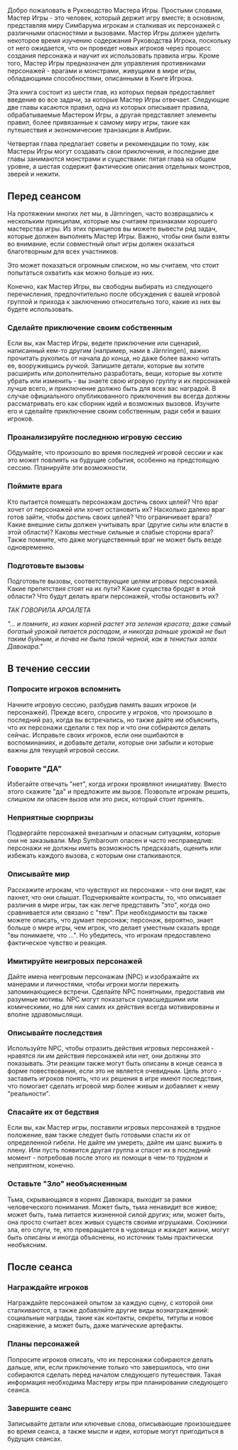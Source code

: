 Добро пожаловать в Руководство Мастера Игры. Простыми словами, Мастер Игры - это человек, который держит игру вместе; в основном, представляя миру Симбарума игрокам и сталкивая их персонажей с различными опасностями и вызовами. Мастер Игры должен уделить некоторое время изучению содержания Руководства Игрока, поскольку от него ожидается, что он проведет новых игроков через процесс создания персонажа и научит их использовать правила игры. Кроме того, Мастер Игры предназначен для управления противниками персонажей - врагами и монстрами, живущими в мире игры, обладающими способностями, описанными в Книге Игрока.  

Эта книга состоит из шести глав, из которых первая предоставляет введение во все задачи, за которые Мастер Игры отвечает. Следующие две главы касаются правил, одна из которых описывает правила, обрабатываемые Мастером Игры, а другая представляет элементы правил, более привязанные к самому миру игры, такие как путешествия и экономические транзакции в Амбрии.

Четвертая глава предлагает советы и рекомендации по тому, как Мастеры Игры могут создавать свои приключения, и последние две главы занимаются монстрами и существами: пятая глава на общем уровне, а шестая содержит фактические описания отдельных монстров, зверей и нежити.
## Перед сеансом

На протяжении многих лет мы, в Järnringen, часто возвращались к нескольким принципам, которые мы считаем признаками хорошего мастерства игры. Из этих принципов вы можете вывести ряд задач, которые должен выполнять Мастер Игры. Важно, чтобы они были взяты во внимание, если совместный опыт игры должен оказаться благотворным для всех участников.

Это может показаться огромным списком, но мы считаем, что стоит попытаться охватить как можно больше из них.

Конечно, как Мастер Игры, вы свободны выбирать из следующего перечисления, предпочтительно после обсуждения с вашей игровой группой и прихода к заключению относительно того, какие из них вы будете использовать.

### Сделайте приключение своим собственным

Если вы, как Мастер Игры, ведете приключение или сценарий, написанный кем-то другим (например, нами в Järnringen), важно прочитать рукопись от начала до конца, но даже более важно читать ее, вооружившись ручкой. Запишите детали, которые вы хотите расширить или дополнительно разработать, вещи, которые вы хотите убрать или изменить - вы знаете свою игровую группу и их персонажей лучше всего, и приключение должно быть для всех вас наградой. В случае официального опубликованного приключения вы всегда должны рассматривать его как сборник идей и возможных вызовов. Изучите его и сделайте приключение своим собственным, ради себя и ваших игроков.

### Проанализируйте последнюю игровую сессию

Обдумайте, что произошло во время последней игровой сессии и как это может повлиять на будущие события, особенно на предстоящую сессию. Планируйте эти возможности.

### Поймите врага

Кто пытается помешать персонажам достичь своих целей? Что враг хочет от персонажей или хочет остановить их? Насколько далеко враг готов зайти, чтобы достичь своих целей? Что ограничивает врага? Какие внешние силы должен учитывать враг (другие силы или власти в этой области)? Каковы местные сильные и слабые стороны врага? Также помните, что даже могущественный враг не может быть везде одновременно.
### Подготовьте вызовы

Подготовьте вызовы, соответствующие целям игровых персонажей. Какие препятствия стоят на их пути? Какие существа бродят в этой области? Что будут делать враги персонажей, чтобы остановить их?

*ТАК ГОВОРИЛА АРОАЛЕТА*

*"… и помните, из каких корней растет эта зеленая красота; даже самый богатый урожай питается распадом, и никогда раньше урожай не был таким буйным, и почва не была такой черной, как в тенистых залах Давокара."* 

## В течение сессии

### Попросите игроков вспомнить

Начните игровую сессию, разбудив память ваших игроков (и персонажей). Прежде всего, спросите у игроков, что произошло в последний раз, когда вы встречались, но также дайте им объяснить, что их персонажи сделали с тех пор и что они собираются делать сейчас. Исправьте своих игроков, если они ошибаются в воспоминаниях, и добавьте детали, которые они забыли и которые важны для текущей игровой сессии.

### Говорите "ДА"

Избегайте отвечать "нет", когда игроки проявляют инициативу. Вместо этого скажите "да" и предложите им вызов. Позвольте игрокам решить, слишком ли опасен вызов или это риск, который стоит принять.

### Неприятные сюрпризы

Подвергайте персонажей внезапным и опасным ситуациям, которые они не заказывали. Мир Symbaroum опасен и часто несправедлив: персонажи не должны иметь возможность предсказать, оценить или избежать каждого вызова, с которым они сталкиваются.

### Описывайте мир

Расскажите игрокам, что чувствуют их персонажи - что они видят, как пахнет, что они слышат. Подчеркивайте контрасты, то, что описывает различия в мире игры, так как легче представить "это", когда оно сравнивается или связано с "тем". При необходимости вы также можете описать, что думает персонаж; персонаж, вероятно, знает больше о мире игры, чем игрок, что делает уместным сказать вроде "вы понимаете, что ...". Но убедитесь, что игрокам предоставлено фактическое чувство и реакция.

### Имитируйте неигровых персонажей

Дайте имена неигровым персонажам (NPC) и изображайте их манерами и личностями, чтобы игроки могли пережить запоминающиеся встречи. Сделайте NPC понятными, предоставив им разумные мотивы. NPC могут показаться сумасшедшими или комическими, но для них самих их действия всегда мотивированы и вполне здравомыслящи.

### Описывайте последствия

Используйте NPC, чтобы отразить действия игровых персонажей - нравятся ли им действия персонажей или нет, они должны это показывать. Эти реакции также могут быть описаны в конце сеанса в форме повествования, если это не является очевидным. Цель этого - заставить игроков понять, что их решения в игре имеют последствия, что помогает сделать игровой мир более живым и добавляет к нему "реальности".

### Спасайте их от бедствия

Если вы, как Мастер игры, поставили игровых персонажей в трудное положение, вам также следует быть готовыми спасти их от определенной гибели. Не дайте им умереть; дайте им шанс выжить в плену. Или пусть появится другая группа и спасет их в последний момент - потребовав после этого их помощи в чем-то трудном и неприятном, конечно.

### Оставьте "Зло" необъясненным

Тьма, скрывающаяся в корнях Давокара, выходит за рамки человеческого понимания. Может быть, тьма ненавидит все живое; может быть, тьма питается жизненной силой других; или, может быть, она просто считает всех живых существ своими игрушками. Союзники зла, его слуги, те, кто превращается в чудовища и жаждет жизни, могут быть описаны и иногда объяснены, но источник тьмы практически необъясним.

## После сеанса

### Награждайте игроков

Награждайте персонажей опытом за каждую сцену, с которой они сталкиваются, а также добавляйте другие виды вознаграждений: социальные награды, такие как контакты, секреты, титулы и новое снаряжение, а может быть, даже магические артефакты.

### Планы персонажей

Попросите игроков описать, что их персонажи собираются делать дальше, или, если приключение только что завершилось, что они собираются сделать перед началом следующего путешествия. Такая информация необходима Мастеру игры при планировании следующего сеанса.

### Завершите сеанс

Записывайте детали или ключевые слова, описывающие произошедшее во время сеанса, а также мысли и идеи, которые могут пригодиться в будущих сеансах.